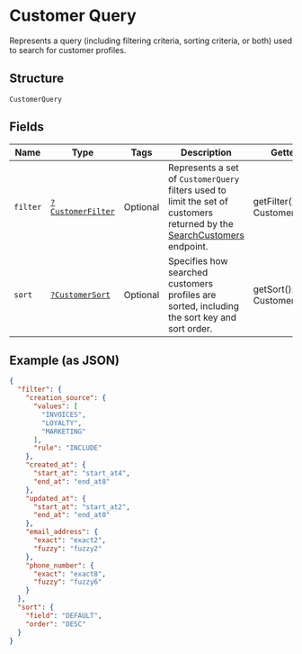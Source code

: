 
# Customer Query

Represents a query (including filtering criteria, sorting criteria, or both) used to search
for customer profiles.

## Structure

`CustomerQuery`

## Fields

| Name | Type | Tags | Description | Getter | Setter |
|  --- | --- | --- | --- | --- | --- |
| `filter` | [`?CustomerFilter`](/doc/models/customer-filter.md) | Optional | Represents a set of `CustomerQuery` filters used to limit the set of<br>customers returned by the [SearchCustomers](/doc/apis/customers.md#search-customers) endpoint. | getFilter(): ?CustomerFilter | setFilter(?CustomerFilter filter): void |
| `sort` | [`?CustomerSort`](/doc/models/customer-sort.md) | Optional | Specifies how searched customers profiles are sorted, including the sort key and sort order. | getSort(): ?CustomerSort | setSort(?CustomerSort sort): void |

## Example (as JSON)

```json
{
  "filter": {
    "creation_source": {
      "values": [
        "INVOICES",
        "LOYALTY",
        "MARKETING"
      ],
      "rule": "INCLUDE"
    },
    "created_at": {
      "start_at": "start_at4",
      "end_at": "end_at8"
    },
    "updated_at": {
      "start_at": "start_at2",
      "end_at": "end_at0"
    },
    "email_address": {
      "exact": "exact2",
      "fuzzy": "fuzzy2"
    },
    "phone_number": {
      "exact": "exact8",
      "fuzzy": "fuzzy6"
    }
  },
  "sort": {
    "field": "DEFAULT",
    "order": "DESC"
  }
}
```

